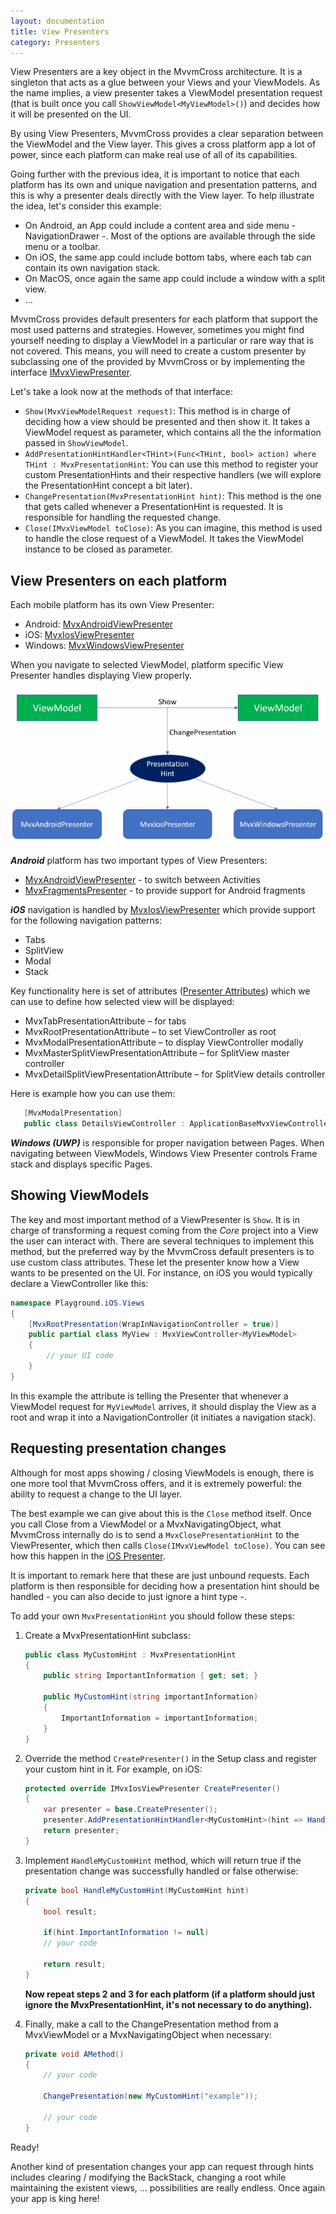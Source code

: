 ```yaml
---
layout: documentation
title: View Presenters
category: Presenters
---
```


View Presenters are a key object in the MvvmCross architecture. It is a singleton that acts as a glue between your Views and your ViewModels. As the name implies, a view presenter takes a ViewModel presentation request (that is built once you call `ShowViewModel<MyViewModel>()`) and decides how it will be presented on the UI.

By using View Presenters, MvvmCross provides a clear separation between the ViewModel and the View layer. This gives a cross platform app a lot of power, since each platform can make real use of all of its capabilities.

Going further with the previous idea, it is important to notice that each platform has its own and unique navigation and presentation patterns, and this is why a presenter deals directly with the View layer. To help illustrate the idea, let's consider this example:

- On Android, an App could include a content area and side menu - NavigationDrawer -. Most of the options are available through the side menu or a toolbar.
- On iOS, the same app could include bottom tabs, where each tab can contain its own navigation stack.
- On MacOS, once again the same app could include a window with a split view.
- ...

MvvmCross provides default presenters for each platform that support the most used patterns and strategies. However, sometimes you might find yourself needing to display a ViewModel in a particular or rare way that is not covered. This means, you will need to create a custom presenter by subclassing one of the provided by MvvmCross or by implementing the interface [IMvxViewPresenter](https://github.com/MvvmCross/MvvmCross/blob/89eb738f36e600f6e9aa1555e2b4bb6484c553cb/MvvmCross/Core/Core/Views/IMvxViewPresenter.cs).

Let's take a look now at the methods of that interface:

- `Show(MvxViewModelRequest request)`: This method is in charge of deciding how a view should be presented and then show it. It takes a ViewModel request as parameter, which contains all the the information passed in `ShowViewModel`.
- `AddPresentationHintHandler<THint>(Func<THint, bool> action) where THint : MvxPresentationHint`: You can use this method to register your custom PresentationHints and their respective handlers (we will explore the PresentationHint concept a bit later).
- `ChangePresentation(MvxPresentationHint hint)`: This method is the one that gets called whenever a PresentationHint is requested. It is responsible for handling the requested change.
- `Close(IMvxViewModel toClose)`: As you can imagine, this method is used to handle the close request of a ViewModel. It takes the ViewModel instance to be closed as parameter.

## View Presenters on each platform
Each mobile platform has its own View Presenter:
- Android: [MvxAndroidViewPresenter](https://github.com/MvvmCross/MvvmCross/blob/develop/MvvmCross/Droid/Droid/Views/MvxAndroidViewPresenter.cs)
- iOS: [MvxIosViewPresenter](https://github.com/MvvmCross/MvvmCross/blob/develop/MvvmCross/iOS/iOS/Views/Presenters/MvxIosViewPresenter.cs)
- Windows: [MvxWindowsViewPresenter](https://github.com/MvvmCross/MvvmCross/blob/develop/MvvmCross/Windows/Uwp/Views/MvxWindowsViewPresenter.cs)

When you navigate to selected ViewModel, platform specific View Presenter handles displaying View properly.

 ![View Presenter schema](../../assets/img/ViewPresenterSchema.png)

***Android*** platform has two important types of View Presenters:
- [MvxAndroidViewPresenter](https://github.com/MvvmCross/MvvmCross/blob/develop/MvvmCross/Droid/Droid/Views/MvxAndroidViewPresenter.cs) - to switch between Activities
- [MvxFragmentsPresenter](https://github.com/MvvmCross/MvvmCross/blob/develop/MvvmCross/Droid/Shared/Presenter/MvxFragmentsPresenter.cs) - to provide support for Android fragments

***iOS*** navigation is handled by [MvxIosViewPresenter](https://github.com/MvvmCross/MvvmCross/blob/develop/MvvmCross/iOS/iOS/Views/Presenters/MvxIosViewPresenter.cs) which provide support for the following navigation patterns:
- Tabs
- SplitView
- Modal
- Stack

Key functionality here is set of attributes ([Presenter Attributes](https://github.com/MvvmCross/MvvmCross/tree/develop/MvvmCross/iOS/iOS/Views/Presenters/Attributes)) which we can use to define how selected view will be displayed:
- MvxTabPresentationAttribute – for tabs
- MvxRootPresentationAttribute – to set ViewController as root
- MvxModalPresentationAttribute – to display ViewController modally
- MvxMasterSplitViewPresentationAttribute – for SplitView master controller
- MvxDetailSplitViewPresentationAttribute – for SplitView details controller

Here is example how you can use them:

 ```c#
    [MvxModalPresentation]
    public class DetailsViewController : ApplicationBaseMvxViewController<DetailsViewModel>
```

***Windows (UWP)*** is responsible for proper navigation between Pages. When navigating between ViewModels, Windows View Presenter controls Frame stack and displays specific Pages.

## Showing ViewModels
The key and most important method of a ViewPresenter is `Show`. It is in charge of transforming a request coming from the _Core_ project into a View the user can interact with.
There are several techniques to implement this method, but the preferred way by the MvvmCross default presenters is to use custom class attributes. These let the presenter know how a View wants to be presented on the UI. For instance, on iOS you would typically declare a ViewController like this:

```c#
namespace Playground.iOS.Views
{
    [MvxRootPresentation(WrapInNavigationController = true)]
    public partial class MyView : MvxViewController<MyViewModel>
    {
        // your UI code
    }
}
```

In this example the attribute is telling the Presenter that whenever a ViewModel request for `MyViewModel` arrives, it should display the View as a root and wrap it into a NavigationController (it initiates a navigation stack).

## Requesting presentation changes
Although for most apps showing / closing ViewModels is enough, there is one more tool that MvvmCross offers, and it is extremely powerful: the ability to request a change to the UI layer.

The best example we can give about this is the `Close` method itself. Once you call Close from a ViewModel or a MvxNavigatingObject, what MvvmCross internally do is to send a `MvxClosePresentationHint` to the ViewPresenter, which then calls `Close(IMvxViewModel toClose)`. You can see how this happen in the [iOS Presenter](https://github.com/MvvmCross/MvvmCross/blob/b4ca1f492b996c9a836f494b7873033336ea83de/MvvmCross/iOS/iOS/Views/Presenters/MvxIosViewPresenter.cs#L67).

It is important to remark here that these are just unbound requests. Each platform is then responsible for deciding how a presentation hint should be handled - you can also decide to just ignore a hint type -.

To add your own `MvxPresentationHint` you should follow these steps:

1. Create a MvxPresentationHint subclass:

    ```c#
    public class MyCustomHint : MvxPresentationHint
    {
        public string ImportantInformation { get; set; }

        public MyCustomHint(string importantInformation)
        {
            ImportantInformation = importantInformation;
        }
    }
    ```

2. Override the method `CreatePresenter()` in the Setup class and register your custom hint in it. For example, on iOS:
    ```c#
    protected override IMvxIosViewPresenter CreatePresenter()
    {
        var presenter = base.CreatePresenter();
        presenter.AddPresentationHintHandler<MyCustomHint>(hint => HandleMyCustomHint(hint));
        return presenter;
    }
    ```

3. Implement `HandleMyCustomHint` method, which will return true if the presentation change was successfully handled or false otherwise:
    ```c#
    private bool HandleMyCustomHint(MyCustomHint hint)
    {
        bool result;

        if(hint.ImportantInformation != null)
        // your code

        return result;
    }
    ```
    **Now repeat steps 2 and 3 for each platform (if a platform should just ignore the MvxPresentationHint, it's not necessary to do anything).**

4. Finally, make a call to the ChangePresentation method from a MvxViewModel or a MvxNavigatingObject when necessary:
    ```c#
    private void AMethod()
    {
        // your code

        ChangePresentation(new MyCustomHint("example"));

        // your code
    }
    ```

Ready!


Another kind of presentation changes your app can request through hints includes clearing / modifying the BackStack, changing a root while maintaining the existent views, ... possibilities are really endless. Once again your app is king here!
